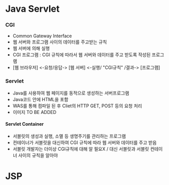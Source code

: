 # Java Servlet

### CGI
 * Common Gateway Interface
 * 웹 서버와 프로그램 사이의 데이터를 주고받는 규칙
 * 웹 서버에 의해 실행
 * CGI 프로그램 : CGI 규칙에 따라서 웹 서버와 데이터를 주고 받도록 작성된 프로그램
 * [웹 브라우저] <-요청/응답-> [웹 서버] <-실행/ "CGI규칙" /결과-> [프로그램]

### Servlet
 * Java를 사용하여 웹 페이지를 동적으로 생성하는 서버프로그램
 * Java코드 안에 HTML을 포함
 * WAS를 통해 컴파일 된 후 Cliet의 HTTP GET, POST 등의 요청 처리
 * 이미지 TO BE ADDED

 #### Servlet Container
 * 서블릿의 생성과 실행, 소멸 등 생명주기를 관리하는 프로그램
 * 컨테이너가 서블릿을 대신하여 CGI 규칙에 따라 웹 서버와 데이터를 주고 받음
 * 서블릿 개발자는 더이상 CGI규칙에 대해 알 필요X / 대신 서블릿과 서블릿 컨테이너 사이의 규칙을 알아야

 


# JSP

